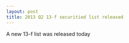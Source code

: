 ```yaml
---
layout: post
title: 2013 Q2 13-f securitied list released
---
```

A new 13-f list was released today

    